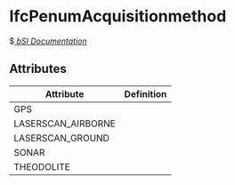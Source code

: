 IfcPenumAcquisitionmethod
=========================
$[ _bSI
Documentation_](https://standards.buildingsmart.org/IFC/DEV/IFC4_2/FINAL/HTML/schema//pset/penum_acquisitionmethod.htm)


Attributes
----------
| Attribute          | Definition   |
|--------------------|--------------|
| GPS                |              |
| LASERSCAN_AIRBORNE |              |
| LASERSCAN_GROUND   |              |
| SONAR              |              |
| THEODOLITE         |              |
